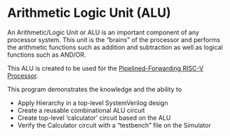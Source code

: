 # Arithmetic Logic Unit (ALU)

An Arithmetic/Logic Unit or ALU is an important component of any processor system. This unit is the “brains” of the processor and performs the arithmetic functions such as addition and subtraction as well as logical functions such as AND/OR. 

This ALU is created to be used for the [Pipelined-Forwarding RISC-V Processor]().

This program demonstrates the knowledge and the ability to
* Apply Hierarchy in a top-level SystemVerilog design
* Create a reusable combinational ALU circuit
* Create top-level ‘calculator’ circuit based on the ALU
* Verify the Calculator circuit with a “testbench” file on the Simulator
